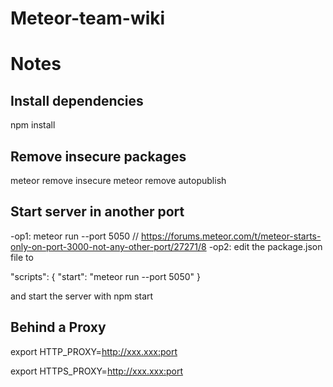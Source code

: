 # Meteor-team-wiki

# Notes

## Install dependencies

npm install

## Remove insecure packages

meteor remove insecure
meteor remove autopublish

## Start server in another port

-op1: meteor run --port 5050 // https://forums.meteor.com/t/meteor-starts-only-on-port-3000-not-any-other-port/27271/8
-op2: edit the package.json file to

  "scripts": {
    "start": "meteor run --port 5050"
  }

  and start the server with npm start

## Behind a Proxy

export HTTP_PROXY=http://xxx.xxx:port

export HTTPS_PROXY=http://xxx.xxx:port
